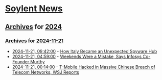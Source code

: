 # [Soylent News](../../../README.md)

## [Archives](../../index.md) for [2024](../index.md)

### [Archives](../../index.md) for [2024-11-21](index.md)

* [2024-11-21, 09:42:00](https://soylentnews.org/article.pl?sid=24/11/20/0453227&from=rss) - [How Italy Became an Unexpected Spyware Hub](https://soylentnews.org/article.pl?sid=24/11/20/0453227&from=rss)
* [2024-11-21, 04:59:00](https://soylentnews.org/article.pl?sid=24/11/20/0450234&from=rss) - [Weekends Were a Mistake, Says Infosys Co-Founder Murthy](https://soylentnews.org/article.pl?sid=24/11/20/0450234&from=rss)
* [2024-11-21, 00:14:00](https://soylentnews.org/article.pl?sid=24/11/20/0445208&from=rss) - [T-Mobile Hacked in Massive Chinese Breach of Telecom Networks, WSJ Reports](https://soylentnews.org/article.pl?sid=24/11/20/0445208&from=rss)
